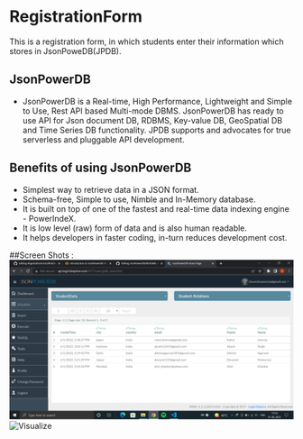 # RegistrationForm
This is a registration form, in which students enter their information which stores in JsonPoweDB(JPDB).
## JsonPowerDB
- JsonPowerDB is a Real-time, High Performance, Lightweight and Simple to Use, Rest API based Multi-mode DBMS. JsonPowerDB has ready to use API for Json document DB, RDBMS, Key-value DB, GeoSpatial DB and Time Series DB functionality. JPDB supports and advocates for true serverless and pluggable API development.
## Benefits of using JsonPowerDB

- Simplest way to retrieve data in a JSON format.
- Schema-free, Simple to use, Nimble and In-Memory database.
- It is built on top of one of the fastest and real-time data indexing engine - PowerIndeX.
- It is low level (raw) form of data and is also human readable.
- It helps developers in faster coding, in-turn reduces development cost.

##Screen Shots :
![Dashboard](https://github.com/devanshmamoriya/RegistrationForm/blob/main/Screenshot%20(1).png)
![Visualize]()
